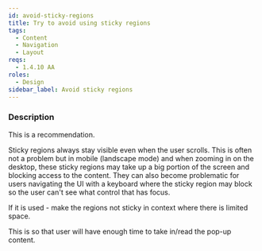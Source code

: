 ```yaml
---
id: avoid-sticky-regions
title: Try to avoid using sticky regions
tags:
  - Content
  - Navigation
  - Layout
reqs:
  - 1.4.10 AA
roles:
  - Design
sidebar_label: Avoid sticky regions
---
```


### Description

This is a recommendation.

Sticky regions always stay visible even when the user scrolls. This is often not a problem but in mobile (landscape mode) and when zooming in on the desktop, these sticky regions may take up a big portion of the screen and blocking access to the content. They can also become problematic for users navigating the UI with a keyboard where the sticky region may block so the user can't see what control that has focus.

If it is used - make the regions not sticky in context where there is limited space.

This is so that user will have enough time to take in/read the pop-up content.
